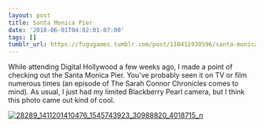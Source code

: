 ```yaml
---
layout: post
title: Santa Monica Pier
date: '2010-06-01T04:02:01-07:00'
tags: []
tumblr_url: https://fugugames.tumblr.com/post/110411930596/santa-monica-pier
---
```

While attending Digital Hollywood a few weeks ago, I made a point of checking out the Santa Monica Pier. You’ve probably seen it on TV or film numerous times (an episode of The Sarah Connor Chronicles comes to mind). As usual, I just had my limited Blackberry Pearl camera, but I think this photo came out kind of cool.

[![](http://itshardtofondlepenguins.com/wp-content/uploads/2010/06/28289_1411201410476_1545743923_30988820_4018715_n.jpg "28289\_1411201410476\_1545743923\_30988820\_4018715\_n")](http://itshardtofondlepenguins.com/wp-content/uploads/2010/06/28289_1411201410476_1545743923_30988820_4018715_n.jpg)

